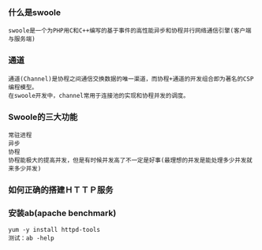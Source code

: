 ### 什么是swoole
    swoole是一个为PHP用C和C++编写的基于事件的高性能异步和协程并行网络通信引擎(客户端与服务端)
    
### 通道
    通道(Channel)是协程之间通信交换数据的唯一渠道，而协程+通道的开发组合即为著名的CSP编程模型。
    在swoole开发中，channel常用于连接池的实现和协程并发的调度。
    
### Swoole的三大功能
    常驻进程
    异步
    协程
    协程能极大的提高并发，但是有时候并发高了不一定是好事(最理想的并发是能处理多少并发就来多少并发)
    
### 如何正确的搭建ＨＴＴＰ服务

### 安装ab(apache benchmark)
    yum -y install httpd-tools
    测试：ab -help
    